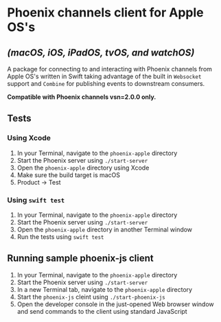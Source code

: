 # Phoenix channels client for Apple OS's

## _(macOS, iOS, iPadOS, tvOS, and watchOS)_

A package for connecting to and interacting with Phoenix channels from Apple OS's written in Swift taking advantage of the built in `Websocket` support and `Combine` for publishing events to downstream consumers.

**Compatible with Phoenix channels vsn=2.0.0 only.**

## Tests

### Using Xcode

1. In your Terminal, navigate to the `phoenix-apple` directory
2. Start the Phoenix server using `./start-server`
3. Open the `phoenix-apple` directory using Xcode
4. Make sure the build target is macOS
5. Product -> Test

### Using `swift test`

1. In your Terminal, navigate to the `phoenix-apple` directory
2. Start the Phoenix server using `./start-server`
3. Open the `phoenix-apple` directory in another Terminal window
4. Run the tests using `swift test`

## Running sample phoenix-js client

1. In your Terminal, navigate to the `phoenix-apple` directory
2. Start the Phoenix server using `./start-server`
3. In a new Terminal tab, navigate to the `phoenix-apple` directory
4. Start the `phoenix-js` cleint using `./start-phoenix-js`
5. Open the developer console in the just-opened Web browser window and send commands to the client using standard JavaScript 
